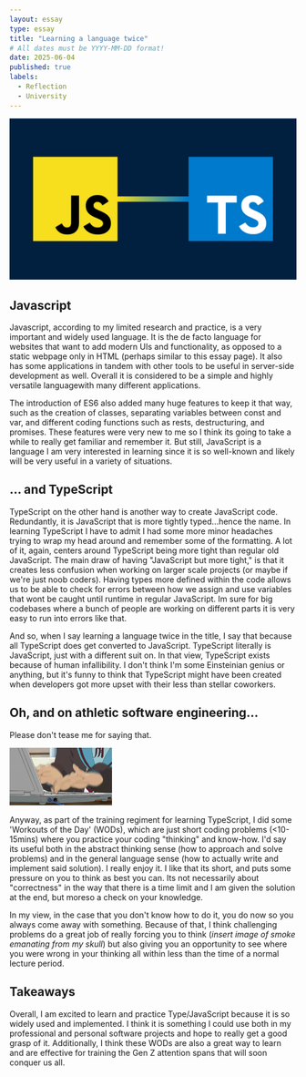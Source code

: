 ```yaml
---
layout: essay
type: essay
title: "Learning a language twice"
# All dates must be YYYY-MM-DD format!
date: 2025-06-04
published: true
labels:
  - Reflection
  - University
---
```


<img width="688px" class="rounded float-start pe-4" src="../img/typescript/typescript_head.png">

## Javascript

Javascript, according to my limited research and practice, is a very important and widely used language. It is the de facto language for websites that want to add modern UIs and functionality, as opposed to a static webpage
only in HTML (perhaps similar to this essay page). It also has some applications in tandem with other tools to be useful in server-side development as well. Overall it is considered to be a simple and highly versatile languagewith many different applications. 

The introduction of ES6 also added many huge features to keep it that way, such as the creation of classes, separating variables between const and var, and different coding functions such as rests, destructuring, and promises. These features were very new to me so I think its going to take a while to really get familiar and remember it. But still, JavaScript is a language I am very interested in learning since it is so well-known and likely will be very useful in a variety of situations.

## ... and TypeScript

TypeScript on the other hand is another way to create JavaScript code. Redundantly, it is JavaScript that is more tightly typed...hence the name. In learning TypeScript I have to admit I had some more minor headaches trying to wrap my head around and remember some of the formatting. A lot of it, again, centers around TypeScript being more tight than regular old JavaScript. The main draw of having "JavaScript but more tight," is that it creates less confusion when working on larger scale projects (or maybe if we're just noob coders). Having types more defined within the code allows us to be able to check for errors between how we assign and use variables that wont be caught until runtime in regular JavaScript. Im sure for big codebases where a bunch of people are working on different parts it is very easy to run into errors like that. 

And so, when I say learning a language twice in the title, I say that because all TypeScript does get converted to JavaScript. TypeScript literally is JavaScript, just with a different suit on. In that view, TypeScript exists because of human infallibility. I don't think I'm some Einsteinian genius or anything, but it's funny to think that TypeScript might have been created when developers got more upset with their less than stellar coworkers. 

## Oh, and on athletic software engineering...

Please don't tease me for saying that. 

<img width="180px" class="rounded float-start pe-4" src="../img/typescript/fast_typer.gif">

Anyway, as part of the training regiment for learning TypeScript, I did some 'Workouts of the Day' (WODs), which are just short coding problems (<10-15mins) where you practice your coding "thinking" and know-how. I'd say its useful both in the abstract thinking sense (how to approach and solve problems) and in the general language sense (how to actually write and implement said solution). I really enjoy it. I like that its short, and puts some pressure on you to think as best you can. Its not necessarily about "correctness" in the way that there is a time limit and I am given the solution at the end, but moreso a check on your knowledge. 

In my view, in the case that you don't know how to do it, you do now so you always come away with something. Because of that, I think challenging problems do a great job of really forcing you to think (*insert image of smoke emanating from my skull*) but also giving you an opportunity to see where you were wrong in your thinking all within less than the time of a normal lecture period. 

## Takeaways

Overall, I am excited to learn and practice Type/JavaScript because it is so widely used and implemented. I think it is something I could use both in my professional and personal software projects and hope to really get a good grasp of it. Additionally, I think these WODs are also a great way to learn and are effective for training the Gen Z attention spans that will soon conquer us all. 

 
